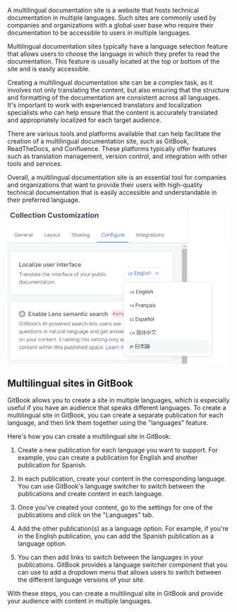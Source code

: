 A multilingual documentation site is a website that hosts technical documentation in multiple languages.
Such sites are commonly used by companies and organizations with a global user base who require their
documentation to be accessible to users in multiple languages.

Multilingual documentation sites typically have a language selection feature that allows users to choose
the language in which they prefer to read the documentation. This feature is usually located at the top
or bottom of the site and is easily accessible.

Creating a multilingual documentation site can be a complex task, as it involves not only translating the
content, but also ensuring that the structure and formatting of the documentation are consistent across
all languages. It's important to work with experienced translators and localization specialists who can
help ensure that the content is accurately translated and appropriately localized for each target audience.

There are various tools and platforms available that can help facilitate the creation of a multilingual
documentation site, such as GitBook, ReadTheDocs, and Confluence. These platforms typically offer features
such as translation management, version control, and integration with other tools and services.

Overall, a multilingual documentation site is an essential tool for companies and organizations that want
to provide their users with high-quality technical documentation that is easily accessible and
understandable in their preferred language.

![Creating multilingual documentation sites in GitBook](../images/multilingual-content.png)

## Multilingual sites in GitBook

GitBook allows you to create a site in multiple languages, which is especially useful if you have an
audience that speaks different languages. To create a multilingual site in GitBook, you can create a
separate publication for each language, and then link them together using the "languages" feature.

Here's how you can create a multilingual site in GitBook:

1. Create a new publication for each language you want to support. For example, you can create a
publication for English and another publication for Spanish.

2. In each publication, create your content in the corresponding language. You can use GitBook's
language switcher to switch between the publications and create content in each language.

3. Once you've created your content, go to the settings for one of the publications and click on the
"Languages" tab.

4. Add the other publication(s) as a language option. For example, if you're in the English publication,
you can add the Spanish publication as a language option.

5. You can then add links to switch between the languages in your publications. GitBook provides a
language switcher component that you can use to add a dropdown menu that allows users to switch between
the different language versions of your site.

With these steps, you can create a multilingual site in GitBook and provide your audience with content
in multiple languages.